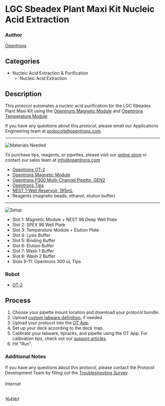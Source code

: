 # LGC Sbeadex Plant Maxi Kit Nucleic Acid Extraction

### Author
[Opentrons](https://opentrons.com/)

## Categories
* Nucleic Acid Extraction & Purification
	* Nucleic Acid Extraction


## Description
This protocol automates a nucleic acid purification for the LGC Sbeadex Plant Maxi Kit using the [Opentrons Magnetic Module](https://shop.opentrons.com/collections/hardware-modules/products/magdeck) and [Opentrons Temperature Module](https://shop.opentrons.com/collections/hardware-modules/products/tempdeck)</br>

If you have any questions about this protocol, please email our Applications Engineering team at [protocols@opentrons.com](mailto:protocols@opentrons.com).

---
![Materials Needed](https://s3.amazonaws.com/opentrons-protocol-library-website/custom-README-images/001-General+Headings/materials.png)

To purchase tips, reagents, or pipettes, please visit our [online store](https://shop.opentrons.com/) or contact our sales team at [info@opentrons.com](mailto:info@opentrons.com)

* [Opentrons OT-2](https://shop.opentrons.com/collections/ot-2-robot/products/ot-2)
* [Opentrons Magnetic Module](https://shop.opentrons.com/collections/hardware-modules/products/magdeck)
* [Opentrons P300 Multi-Channel Pipette, GEN2](https://shop.opentrons.com/collections/ot-2-pipettes/products/8-channel-electronic-pipette)
* [Opentrons Tips](https://shop.opentrons.com/collections/opentrons-tips)
* [NEST 1-Well Reservoir, 195mL](https://shop.opentrons.com/collections/verified-labware/products/nest-1-well-reservoir-195-ml)
* Reagents (magnetic beads, ethanol, elution buffer)

---
![Setup](https://s3.amazonaws.com/opentrons-protocol-library-website/custom-README-images/001-General+Headings/Setup.png)

* Slot 1: Magnetic Module + NEST 96 Deep Well Plate
* Slot 2: SPEX 96 Well Plate
* Slot 3: Temperature Module + Elution Plate
* Slot 4: Lysis Buffer
* Slot 5: Binding Buffer
* Slot 6: Elution Buffer
* Slot 7: Wash 1 Buffer
* Slot 8: Wash 2 Buffer
* Slots 9-11: Opentrons 300 uL Tips


### Robot
* [OT-2](https://opentrons.com/ot-2)

## Process

1. Choose your pipette mount location and download your protocol bundle.
2. Upload [custom labware definition](https://support.opentrons.com/en/articles/3136506-using-labware-in-your-protocols), if needed.
3. Upload your protocol into the [OT App](https://opentrons.com/ot-app).
4. Set up your deck according to the deck map.
5. Calibrate your labware, tipracks, and pipette using the OT App. For calibration tips, check out our [support articles](https://support.opentrons.com/en/collections/1559720-guide-for-getting-started-with-the-ot-2).
6. Hit "Run".

### Additional Notes
If you have any questions about this protocol, please contact the Protocol Development Team by filling out the [Troubleshooting Survey](https://protocol-troubleshooting.paperform.co/).

###### Internal
1649b1